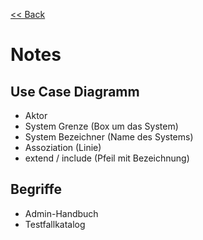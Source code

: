[<< Back](../Lernsituation.md)

# Notes

## Use Case Diagramm

- Aktor
- System Grenze (Box um das System)
- System Bezeichner (Name des Systems)
- Assoziation (Linie)
- extend / include (Pfeil mit Bezeichnung)

## Begriffe

- Admin-Handbuch
- Testfallkatalog

